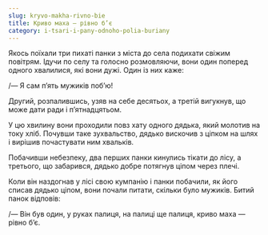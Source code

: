 ```yaml
---
slug: kryvo-makha-rivno-bie
title: Криво маха — рівно б’є
category: i-tsari-i-pany-odnoho-polia-buriany
---
```

Якось поїхали три пихаті панки з міста до села подихати свіжим повітрям. Ідучи по селу та голосно розмовляючи, вони один поперед одного хвалилися, які вони дужі. Один із них каже:

/— Я сам п’ять мужиків поб’ю!

Другий, розпалившись, узяв на себе десятьох, а третій вигукнув, що може дати ради і п’ятнадцятьом.

У цю хвилину  вони проходили повз хату одного дядька, який молотив на току хліб. Почувши таке зухвальство, дядько вискочив з ціпком на шлях і вирішив почастувати ним хвальків.

Побачивши небезпеку, два перших панки кинулись тікати до лісу, а третього, що забарився, дядько добре потягнув ціпом через плечі.

Коли він наздогнав у лісі свою кумпанію і панки побачили, як його списав дядько ціпом, вони почали питати, скільки було мужиків. Битий панок відповів:

/— Він був один, у руках палиця, на палиці ще палиця, криво маха — рівно б’є.
